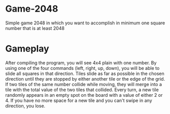 # Game-2048
Simple game 2048 in which you want to accomplish in minimum one square number that is at least 2048
# Gameplay
After compiling the program, you will see 4x4 plain with one number. By using one of the four commands (left, right, up, down), you will be able to slide all squares in that direction. Tiles slide as far as possible in the chosen direction until they are stopped by either another tile or the edge of the grid. If two tiles of the same number collide while moving, they will merge into a tile with the total value of the two tiles that collided. Every turn, a new tile randomly appears in an empty spot on the board with a value of either 2 or 4. If you have no more space for a new tile and you can't swipe in any direction, you lose.

